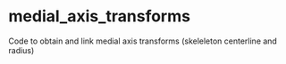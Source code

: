 # medial_axis_transforms
Code to obtain and link medial axis transforms (skeleleton centerline and radius) 

